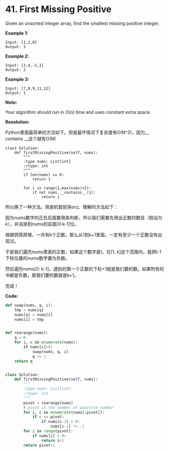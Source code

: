 # 41. First Missing Positive

Given an unsorted integer array, find the smallest missing positive integer.

**Example 1:**

```
Input: [1,2,0]
Output: 3
```

**Example 2:**

```
Input: [3,4,-1,1]
Output: 2
```

**Example 3:**

```
Input: [7,8,9,11,12]
Output: 1
```

**Note:**

Your algorithm should run in *O*(*n*) time and uses constant extra space.



**Resolution:**

Python里面最简单的方法如下。但是最坏情况下复杂度有O(N^2)，因为__ contains __这个就有O(N)

```
class Solution:
    def firstMissingPositive(self, nums):
        """
        :type nums: List[int]
        :rtype: int
        """
        if len(nums) == 0:
            return 1
        
        for i in range(1,max(nums)+2):
            if not nums.__contains__(i):
                return i
```

所以换了一种方法。简直机智到哭orz。理解的方法如下：

因为nums数字的正负后面要用来判断，所以我们需要先筛出正数的数目（假设为k），并且排到nums的前面[0:k-1]位。

根据鸽笼原理，一共有k个正数，那么从1到k+1里面，一定有至少一个正数没有出现过。

于是我们遍历nums里面的正数，如果这个数字是t，在[1, k]这个范围内，就把t-1下标位置的nums数字置为负数。

然后遍历nums[0: k-1]，遇到的第一个正数的下标+1就是我们要的数。如果所有的书都是负数，那我们要的数就是k+1。

完成！

**Code:**

```python
def swap(nums, q, i):
    tmp = nums[q]
    nums[q] = nums[i]
    nums[i] = tmp


def rearange(nums):
    q = 0
    for i, c in enumerate(nums):
        if nums[i]>0:
            swap(nums, q, i)
            q += 1
    return q


class Solution:
    def firstMissingPositive(self, nums):
        """
        :type nums: List[int]
        :rtype: int
        """
        pivot = rearange(nums)
        # pivot is the number of positive number
        for i, c in enumerate(nums[:pivot]):
            if c <= pivot:
                if nums[c-1] > 0:
                    nums[c-1] *= -1
        for i in range(pivot):
            if nums[i] > 0:
                return i+1
        return pivot+1
```

